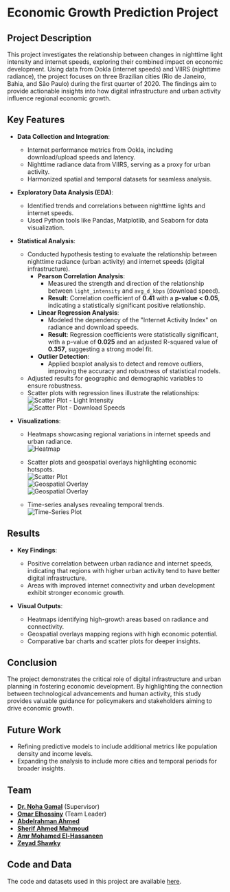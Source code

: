# Economic Growth Prediction Project

## Project Description
This project investigates the relationship between changes in nighttime light intensity and internet speeds, exploring their combined impact on economic development. Using data from Ookla (internet speeds) and VIIRS (nighttime radiance), the project focuses on three Brazilian cities (Rio de Janeiro, Bahia, and São Paulo) during the first quarter of 2020. The findings aim to provide actionable insights into how digital infrastructure and urban activity influence regional economic growth.

## Key Features
- **Data Collection and Integration**:
  - Internet performance metrics from Ookla, including download/upload speeds and latency.
  - Nighttime radiance data from VIIRS, serving as a proxy for urban activity.
  - Harmonized spatial and temporal datasets for seamless analysis.

- **Exploratory Data Analysis (EDA)**:
  - Identified trends and correlations between nighttime lights and internet speeds.
  - Used Python tools like Pandas, Matplotlib, and Seaborn for data visualization.

- **Statistical Analysis**:
  - Conducted hypothesis testing to evaluate the relationship between nighttime radiance (urban activity) and internet speeds (digital infrastructure).  
    - **Pearson Correlation Analysis**:  
      - Measured the strength and direction of the relationship between `light_intensity` and `avg_d_kbps` (download speed).  
      - **Result**: Correlation coefficient of **0.41** with a **p-value < 0.05**, indicating a statistically significant positive relationship.  
    - **Linear Regression Analysis**:  
      - Modeled the dependency of the "Internet Activity Index" on radiance and download speeds.  
      - **Result**: Regression coefficients were statistically significant, with a p-value of **0.025** and an adjusted R-squared value of **0.357**, suggesting a strong model fit.  
    - **Outlier Detection**:  
      - Applied boxplot analysis to detect and remove outliers, improving the accuracy and robustness of statistical models.  
  - Adjusted results for geographic and demographic variables to ensure robustness.
  - Scatter plots with regression lines illustrate the relationships:  
    ![Scatter Plot - Light Intensity](light_intensity_vs_activity.png)  
    ![Scatter Plot - Download Speeds](download_speeds_vs_activity.png)  

- **Visualizations**:
  - Heatmaps showcasing regional variations in internet speeds and urban radiance.  
    ![Heatmap](Heatmap.png)  
  
  - Scatter plots and geospatial overlays highlighting economic hotspots.  
    ![Scatter Plot](Scatterplot.png)  
    ![Geospatial Overlay](Geospatial_Overlay.png)  
    ![Geospatial Overlay](Scatterplot1.png)  

  - Time-series analyses revealing temporal trends.  
    ![Time-Series Plot](Time_Series.png)  

## Results
- **Key Findings**:
  - Positive correlation between urban radiance and internet speeds, indicating that regions with higher urban activity tend to have better digital infrastructure.
  - Areas with improved internet connectivity and urban development exhibit stronger economic growth.

- **Visual Outputs**:
  - Heatmaps identifying high-growth areas based on radiance and connectivity.
  - Geospatial overlays mapping regions with high economic potential.
  - Comparative bar charts and scatter plots for deeper insights.

## Conclusion
The project demonstrates the critical role of digital infrastructure and urban planning in fostering economic development. By highlighting the connection between technological advancements and human activity, this study provides valuable guidance for policymakers and stakeholders aiming to drive economic growth.

## Future Work
- Refining predictive models to include additional metrics like population density and income levels.
- Expanding the analysis to include more cities and temporal periods for broader insights.

## Team
- **[Dr. Noha Gamal](https://www.linkedin.com/in/dr-noha-gamaleldin-383ab820/)** (Supervisor)
- **[Omar Elhossiny](https://www.linkedin.com/in/omar-elhossiny-530553261)** (Team Leader)
- **[Abdelrahman Ahmed](https://www.linkedin.com/in/abdelrahman-ahmed-9b0828252/)**
- **[Sherif Ahmed Mahmoud](https://www.linkedin.com/in/sherif-ahmed-1a611b2aa/)**
- **[Amr Mohamed El-Hassaneen](https://www.linkedin.com/in/amr-mohamed-a5b00924b/)**
- **[Zeyad Shawky]()**

## Code and Data
The code and datasets used in this project are available [here](https://drive.google.com/drive/folders/1eVoNOR-wE43dlRux4ZAD8TZIFdSlHpiv?usp=sharing).

